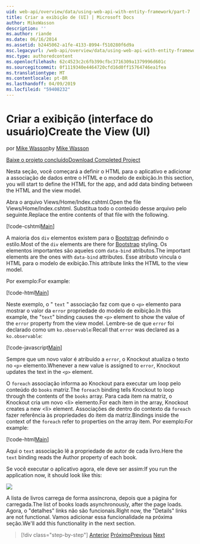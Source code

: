 ```yaml
---
uid: web-api/overview/data/using-web-api-with-entity-framework/part-7
title: Criar a exibição de (UI) | Microsoft Docs
author: MikeWasson
description: ''
ms.author: riande
ms.date: 06/16/2014
ms.assetid: b2445062-a1fe-4133-8994-f510280f6d9a
msc.legacyurl: /web-api/overview/data/using-web-api-with-entity-framework/part-7
msc.type: authoredcontent
ms.openlocfilehash: 62c4523c2c6fb399cfbc3716309a1379996d601c
ms.sourcegitcommit: 0f1119340e4464720cfd16d0ff15764746ea1fea
ms.translationtype: MT
ms.contentlocale: pt-BR
ms.lasthandoff: 04/09/2019
ms.locfileid: "59408232"
---
```

# <a name="create-the-view-ui"></a><span data-ttu-id="10a2c-102">Criar a exibição (interface do usuário)</span><span class="sxs-lookup"><span data-stu-id="10a2c-102">Create the View (UI)</span></span>

<span data-ttu-id="10a2c-103">por [Mike Wasson](https://github.com/MikeWasson)</span><span class="sxs-lookup"><span data-stu-id="10a2c-103">by [Mike Wasson](https://github.com/MikeWasson)</span></span>

[<span data-ttu-id="10a2c-104">Baixe o projeto concluído</span><span class="sxs-lookup"><span data-stu-id="10a2c-104">Download Completed Project</span></span>](https://github.com/MikeWasson/BookService)

<span data-ttu-id="10a2c-105">Nesta seção, você começará a definir o HTML para o aplicativo e adicionar a associação de dados entre o HTML e o modelo de exibição.</span><span class="sxs-lookup"><span data-stu-id="10a2c-105">In this section, you will start to define the HTML for the app, and add data binding between the HTML and the view model.</span></span>

<span data-ttu-id="10a2c-106">Abra o arquivo Views/Home/Index.cshtml.</span><span class="sxs-lookup"><span data-stu-id="10a2c-106">Open the file Views/Home/Index.cshtml.</span></span> <span data-ttu-id="10a2c-107">Substitua todo o conteúdo desse arquivo pelo seguinte.</span><span class="sxs-lookup"><span data-stu-id="10a2c-107">Replace the entire contents of that file with the following.</span></span>

[!code-cshtml[Main](part-7/samples/sample1.cshtml)]

<span data-ttu-id="10a2c-108">A maioria dos `div` elementos existem para o [Bootstrap](http://getbootstrap.com/) definindo o estilo.</span><span class="sxs-lookup"><span data-stu-id="10a2c-108">Most of the `div` elements are there for [Bootstrap](http://getbootstrap.com/) styling.</span></span> <span data-ttu-id="10a2c-109">Os elementos importantes são aqueles com `data-bind` atributos.</span><span class="sxs-lookup"><span data-stu-id="10a2c-109">The important elements are the ones with `data-bind` attributes.</span></span> <span data-ttu-id="10a2c-110">Esse atributo vincula o HTML para o modelo de exibição.</span><span class="sxs-lookup"><span data-stu-id="10a2c-110">This attribute links the HTML to the view model.</span></span>

<span data-ttu-id="10a2c-111">Por exemplo:</span><span class="sxs-lookup"><span data-stu-id="10a2c-111">For example:</span></span>

[!code-html[Main](part-7/samples/sample2.html)]

<span data-ttu-id="10a2c-112">Neste exemplo, o &quot; `text` &quot; associação faz com que o `<p>` elemento para mostrar o valor da `error` propriedade do modelo de exibição.</span><span class="sxs-lookup"><span data-stu-id="10a2c-112">In this example, the &quot;`text`&quot; binding causes the `<p>` element to show the value of the `error` property from the view model.</span></span> <span data-ttu-id="10a2c-113">Lembre-se de que `error` foi declarado como um `ko.observable`:</span><span class="sxs-lookup"><span data-stu-id="10a2c-113">Recall that `error` was declared as a `ko.observable`:</span></span>

[!code-javascript[Main](part-7/samples/sample3.js)]

<span data-ttu-id="10a2c-114">Sempre que um novo valor é atribuído a `error`, o Knockout atualiza o texto no `<p>` elemento.</span><span class="sxs-lookup"><span data-stu-id="10a2c-114">Whenever a new value is assigned to `error`, Knockout updates the text in the `<p>` element.</span></span>

<span data-ttu-id="10a2c-115">O `foreach` associação informa ao Knockout para executar um loop pelo conteúdo do `books` matriz.</span><span class="sxs-lookup"><span data-stu-id="10a2c-115">The `foreach` binding tells Knockout to loop through the contents of the `books` array.</span></span> <span data-ttu-id="10a2c-116">Para cada item na matriz, o Knockout cria um novo &lt;li&gt; elemento.</span><span class="sxs-lookup"><span data-stu-id="10a2c-116">For each item in the array, Knockout creates a new &lt;li&gt; element.</span></span> <span data-ttu-id="10a2c-117">Associações de dentro do contexto da `foreach` fazer referência às propriedades do item da matriz.</span><span class="sxs-lookup"><span data-stu-id="10a2c-117">Bindings inside the context of the `foreach` refer to properties on the array item.</span></span> <span data-ttu-id="10a2c-118">Por exemplo:</span><span class="sxs-lookup"><span data-stu-id="10a2c-118">For example:</span></span>

[!code-html[Main](part-7/samples/sample4.html)]

<span data-ttu-id="10a2c-119">Aqui o `text` associação lê a propriedade de autor de cada livro.</span><span class="sxs-lookup"><span data-stu-id="10a2c-119">Here the `text` binding reads the Author property of each book.</span></span>

<span data-ttu-id="10a2c-120">Se você executar o aplicativo agora, ele deve ser assim:</span><span class="sxs-lookup"><span data-stu-id="10a2c-120">If you run the application now, it should look like this:</span></span>

![](part-7/_static/image1.png)

<span data-ttu-id="10a2c-121">A lista de livros carrega de forma assíncrona, depois que a página for carregada.</span><span class="sxs-lookup"><span data-stu-id="10a2c-121">The list of books loads asynchronously, after the page loads.</span></span> <span data-ttu-id="10a2c-122">Agora, o &quot;detalhes&quot; links não são funcionais.</span><span class="sxs-lookup"><span data-stu-id="10a2c-122">Right now, the &quot;Details&quot; links are not functional.</span></span> <span data-ttu-id="10a2c-123">Vamos adicionar essa funcionalidade na próxima seção.</span><span class="sxs-lookup"><span data-stu-id="10a2c-123">We'll add this functionality in the next section.</span></span>

> [!div class="step-by-step"]
> <span data-ttu-id="10a2c-124">[Anterior](part-6.md)
> [Próximo](part-8.md)</span><span class="sxs-lookup"><span data-stu-id="10a2c-124">[Previous](part-6.md)
[Next](part-8.md)</span></span>
